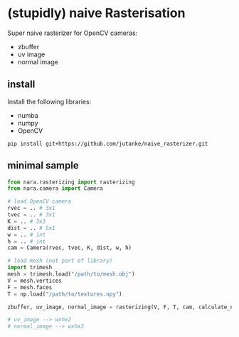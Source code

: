 # (stupidly) naive Rasterisation
Super naive rasterizer for OpenCV cameras:
* zbuffer
* uv image
* normal image 

## install
Install the following libraries:
* numba
* numpy
* OpenCV
```
pip install git+https://github.com/jutanke/naive_rasterizer.git
```

## minimal sample
```python
from nara.rasterizing import rasterizing
from nara.camera import Camera

# load OpenCV camera
rvec = .. # 3x1
tvec = .. # 3x1
K = .. # 3x3
dist = .. # 5x1
w = .. # int
h = .. # int
cam = Camera(rvec, tvec, K, dist, w, h)

# load mesh (not part of library)
import trimesh
mesh = trimesh.load("/path/to/mesh.obj")
V = mesh.vertices
F = mesh.faces
T = np.load("/path/to/textures.npy")

zbuffer, uv_image, normal_image = rasterizing(V, F, T, cam, calculate_normals=True)

# uv_image --> wxhx2
# normal_image --> wxhx3
```
